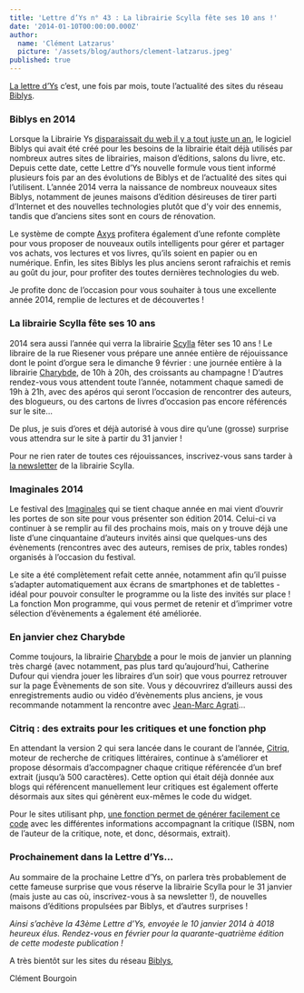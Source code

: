 ```yaml
---
title: 'Lettre d’Ys n° 43 : La librairie Scylla fête ses 10 ans !'
date: '2014-01-10T00:00:00.000Z'
author:
  name: 'Clément Latzarus'
  picture: '/assets/blog/authors/clement-latzarus.jpeg'
published: true
---
```


 [La lettre d’Ys](http://www.biblys.fr/blog/lettres-ys) c’est, une fois par mois, toute l’actualité des sites du réseau [Biblys](http://www.biblys.fr/).

###  Biblys en 2014

 Lorsque la Librairie Ys [disparaissait du web il y a tout juste un an](http://www.biblys.fr/blog/la-librairie-ys-c-est-fini-mais-l-aventure-continue), le logiciel Biblys qui avait été créé pour les besoins de la librairie était déjà utilisés par nombreux autres sites de librairies, maison d’éditions, salons du livre, etc. Depuis cette date, cette Lettre d’Ys nouvelle formule vous tient informé plusieurs fois par an des évolutions de Biblys et de l’actualité des sites qui l’utilisent. L’année 2014 verra la naissance de nombreux nouveaux sites Biblys, notamment de jeunes maisons d’édition désireuses de tirer parti d’Internet et des nouvelles technologies plutôt que d’y voir des ennemis, tandis que d’anciens sites sont en cours de rénovation.

 Le système de compte [Axys](http://axys.me/) profitera également d’une refonte complète pour vous proposer de nouveaux outils intelligents pour gérer et partager vos achats, vos lectures et vos livres, qu’ils soient en papier ou en numérique. Enfin, les sites Biblys les plus anciens seront rafraichis et remis au goût du jour, pour profiter des toutes dernières technologies du web.

 Je profite donc de l’occasion pour vous souhaiter à tous une excellente année 2014, remplie de lectures et de découvertes !

###  La librairie Scylla fête ses 10 ans

 2014 sera aussi l’année qui verra la librairie [Scylla](http://www.scylla.fr) fêter ses 10 ans ! Le libraire de la rue Riesener vous prépare une année entière de réjouissance dont le point d’orgue sera le dimanche 9 février : une journée entière à la librairie [Charybde](http://www.charybde.fr), de 10h à 20h, des croissants au champagne ! D’autres rendez-vous vous attendent toute l’année, notamment chaque samedi de 19h à 21h, avec des apéros qui seront l’occasion de rencontrer des auteurs, des blogueurs, ou des cartons de livres d’occasion pas encore référencés sur le site...

 De plus, je suis d’ores et déjà autorisé à vous dire qu’une (grosse) surprise vous attendra sur le site à partir du 31 janvier !

 Pour ne rien rater de toutes ces réjouissances, inscrivez-vous sans tarder à [la newsletter](http://www.scylla.fr/pages/newsletter) de la librairie Scylla.

###  Imaginales 2014

 Le festival des [Imaginales](http://www.imaginales.fr) qui se tient chaque année en mai vient d’ouvrir les portes de son site pour vous présenter son édition 2014. Celui-ci va continuer à se remplir au fil des prochains mois, mais on y trouve déjà une liste d’une cinquantaine d’auteurs invités ainsi que quelques-uns des évènements (rencontres avec des auteurs, remises de prix, tables rondes) organisés à l’occasion du festival.

 Le site a été complètement refait cette année, notamment afin qu’il puisse s’adapter automatiquement aux écrans de smartphones et de tablettes - idéal pour pouvoir consulter le programme ou la liste des invités sur place ! La fonction Mon programme, qui vous permet de retenir et d’imprimer votre sélection d’évènements a également été améliorée.

###  En janvier chez Charybde

 Comme toujours, la librairie [Charybde](http://www.charybde.fr) a pour le mois de janvier un planning très chargé (avec notamment, pas plus tard qu’aujourd’hui, Catherine Dufour qui viendra jouer les libraires d’un soir) que vous pourrez retrouver sur la page Évènements de son site. Vous y découvrirez d’ailleurs aussi des enregistrements audio ou vidéo d’évènements plus anciens, je vous recommande notamment la rencontre avec [Jean-Marc Agrati](http://www.charybde.fr/programme/jean-marc-agrati-libraire-d-un-soir)...

###  Citriq : des extraits pour les critiques et une fonction php

 En attendant la version 2 qui sera lancée dans le courant de l’année, [Citriq](http://citriq.net/), moteur de recherche de critiques littéraires, continue à s’améliorer et propose désormais d’accompagner chaque critique référencée d’un bref extrait (jusqu’à 500 caractères). Cette option qui était déjà donnée aux blogs qui référencent manuellement leur critiques est également offerte désormais aux sites qui génèrent eux-mêmes le code du widget.

 Pour le sites utilisant php, [une fonction permet de générer facilement ce code](http://nokto.net/citriq-automatiser-le-referencement-de-vos-critiques-litteraires-avec-php/) avec les différentes informations accompagnant la critique (ISBN, nom de l’auteur de la critique, note, et donc, désormais, extrait).

###  Prochainement dans la Lettre d’Ys...

 Au sommaire de la prochaine Lettre d’Ys, on parlera très probablement de cette fameuse surprise que vous réserve la librairie Scylla pour le 31 janvier (mais juste au cas où, inscrivez-vous à sa newsletter !), de nouvelles maisons d’éditions propulsées par Biblys, et d’autres surprises !

 *Ainsi s’achève la 43ème Lettre d’Ys, envoyée le 10 janvier 2014 à 4018 heureux élus. Rendez-vous en février pour la quarante-quatrième édition de cette modeste publication !*

 A très bientôt sur les sites du réseau [Biblys](http://www.biblys.fr),

 Clément Bourgoin
